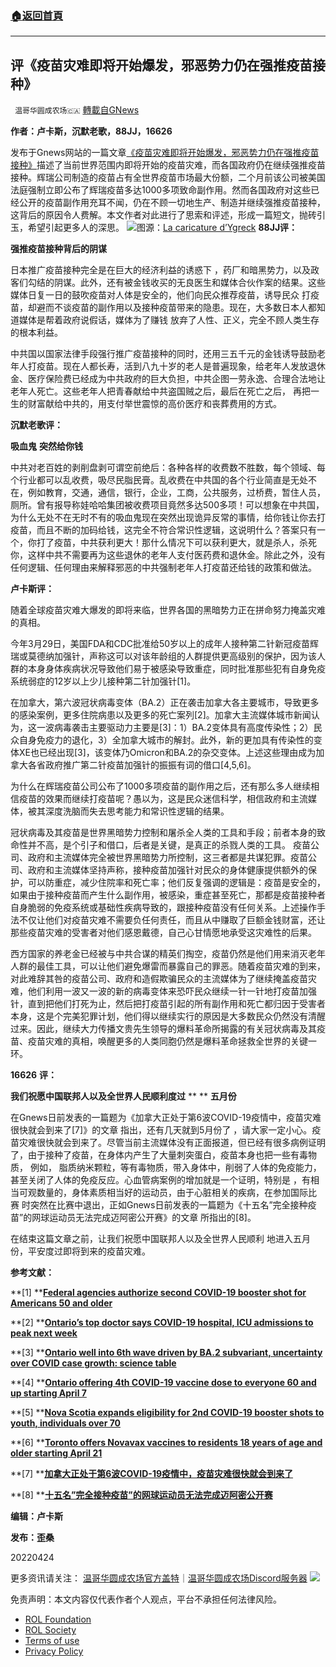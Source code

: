 ###  [:house:返回首頁](https://github.com/ourhimalayas/txt)
---


## 评《疫苗灾难即将开始爆发，邪恶势力仍在强推疫苗接种》
` 温哥华圆成农场🇨🇦` [轉載自GNews](https://gnews.org/zh-hans/2401148/)

**作者：卢卡斯，沉默老歌，88JJ，16626**

发布于Gnews网站的一篇文章[《疫苗灾难即将开始爆发，邪恶势力仍在强推疫苗接种》](https://gnews.org/zh-hans/2401108/)描述了当前世界范围内即将开始的疫苗灾难，而各国政府仍在继续强推疫苗接种。辉瑞公司制造的疫苗占有全世界疫苗市场最大份额，二个月前该公司被美国法庭强制立即公布了辉瑞疫苗多达1000多项致命副作用。然而各国政府对这些已经公开的疫苗副作用充耳不闻，仍在不顾一切地生产、制造并继续强推疫苗接种，这背后的原因令人费解。本文作者对此进行了思索和评述，形成一篇短文，抛砖引玉，希望引起更多人的深思。
![](https://assets.gnews.org/wp-content/uploads/2022/04/A8BE219B-9716-4904-8F19-7FD78B1A6D44.png)图源：[La caricature d’Ygreck](https://www.journaldemontreal.com/2022/04/18/la-caricature-dygreck)
**88JJ评：**

**强推疫苗接种背后的阴谋**

日本推广疫苗接种完全是在巨大的经济利益的诱惑下 ，药厂和暗黑势力，以及政客们勾结的阴谋。此外，还有被金钱收买的无良医生和媒体合伙作案的结果。这些媒体日复一日的鼓吹疫苗对人体是安全的，他们向民众推荐疫苗，诱导民众 打疫苗，却避而不谈疫苗的副作用以及接种疫苗带来的隐患。现在，大多数日本人都知道媒体是帮着政府说假话，媒体为了赚钱 放弃了人性、正义，完全不顾人类生存的根本利益。

中共国以国家法律手段强行推广疫苗接种的同时，还用三五千元的金钱诱导鼓励老年人打疫苗。现在人都长寿，活到八九十岁的老人是普遍现象，给老年人发放退休金、医疗保险费已经成为中共政府的巨大负担，中共企图一劳永逸、合理合法地让老年人死亡。这些老年人把青春献给中共盗国贼之后，最后在死亡之后， 再把一生的财富献给中共的，用支付举世震惊的高价医疗和丧葬费用的方式。

**沉默老歌评：**

**吸血鬼** **突然给你钱**

中共对老百姓的剥削盘剥可谓空前绝后：各种各样的收费数不胜数，每个领域、每个行业都可以乱收费，吸尽民脂民膏。乱收费在中共国的各个行业简直是无处不在，例如教育，交通，通信，银行，企业，工商，公共服务，过桥费，暂住人员，厕所。曾有报导称娃哈哈集团被收费项目竟然多达500多项！可以想象在中共国，为什么无处不在无时不有的吸血鬼现在突然出现诡异反常的事情，给你钱让你去打疫苗，而且不断的加码给钱，这完全不符合常识性逻辑，这说明什么？答案只有一个，你打了疫苗，中共获利更大！那什么情况下可以获利更大，就是杀人，杀死你，这样中共不需要再为这些退休的老年人支付医药费和退休金。除此之外，没有任何逻辑、任何理由来解释邪恶的中共强制老年人打疫苗还给钱的政策和做法。

**卢卡斯评：**

随着全球疫苗灾难大爆发的即将来临，世界各国的黑暗势力正在拼命努力掩盖灾难的真相。

今年3月29日，美国FDA和CDC批准给50岁以上的成年人接种第二针新冠疫苗辉瑞或莫德纳加强针，声称这可以对该年龄组的人群提供更高级别的保护，因为该人群的本身身体疾病状况导致他们易于被感染导致重症，同时批准那些犯有自身免疫系统弱症的12岁以上少儿接种第二针加强针[1]。

在加拿大，第六波冠状病毒变体（BA.2）正在袭击加拿大各主要城市，导致更多的感染案例，更多住院病患以及更多的死亡案列[2]。加拿大主流媒体城市新闻认为，这一波病毒袭击主要驱动力主要是[3]：1）BA.2变体具有高度传染性；2）民众自身免疫力的退化，3）全加拿大城市的解封。此外，新的更加具有传染性的变体XE也已经出现[3]，该变体乃Omicron和BA.2的杂交变体。上述这些理由成为加拿大各省政府推广第二针疫苗加强针的振振有词的借口[4,5,6]。

为什么在辉瑞疫苗公司公布了1000多项疫苗的副作用之后，还有那么多人继续相信疫苗的效果而继续打疫苗呢？愚以为，这是民众迷信科学，相信政府和主流媒体，被其深度洗脑而失去思考能力和常识性逻辑的结果。

冠状病毒及其疫苗是世界黑暗势力控制和屠杀全人类的工具和手段；前者本身的致命性并不高，是个引子和借口，后者是关键，是真正的杀戮人类的工具。 疫苗公司、政府和主流媒体完全被世界黑暗势力所控制，这三者都是共谋犯罪。疫苗公司、政府和主流媒体坚持声称，接种疫苗加强针对民众的身体健康提供额外的保护，可以防重症，减少住院率和死亡率；他们反复强调的逻辑是：疫苗是安全的，如果由于接种疫苗而产生什么副作用，被感染，重症甚至死亡，那都是疫苗接种者自身脆弱的免疫系统或基础性疾病导致的，跟接种疫苗没有任何关系。上述操作手法不仅让他们对疫苗灾难不需要负任何责任，而且从中赚取了巨额金钱财富，还让那些疫苗灾难的受害者对他们感恩戴德，自己心甘情愿地承受这灾难性的后果。

西方国家的养老金已经被与中共合谋的精英们掏空，疫苗仍然是他们用来消灭老年人群的最佳工具，可以让他们避免爆雷而暴露自己的罪恶。随着疫苗灾难的到来，对此难辞其咎的疫苗公司、政府和造假欺骗民众的主流媒体为了继续掩盖疫苗灾难，他们利用一波又一波的新的病毒变体来恐吓民众继续一针一针地打疫苗加强针，直到把他们打死为止，然后把打疫苗引起的所有副作用和死亡都归因于受害者本身，这是个完美犯罪计划，他们得以继续实行的原因是大多数民众仍然没有清醒过来。因此，继续大力传播文贵先生领导的爆料革命所揭露的有关冠状病毒及其疫苗、疫苗灾难的真相，唤醒更多的人类同胞仍然是爆料革命拯救全世界的关键一环。

**16626** **评：**

**我们祝愿中国联邦人以及全世界人民顺利度过** ** ** **五月份**

在Gnews日前发表的一篇题为《加拿大正处于第6波COVID-19疫情中，疫苗灾难很快就会到来了[7]》的文章 指出，还有几天就到5月份了 ，请大家一定小心。疫苗灾难很快就会到来了。尽管当前主流媒体没有正面报道，但已经有很多病例证明了，由于接种了疫苗，在身体内产生了大量刺突蛋白，疫苗本身也把一些有毒物质， 例如， 脂质纳米颗粒，等有毒物质，带入身体中，削弱了人体的免疫能力，甚至关闭了人体的免疫反应。心血管病案例的增加就是一个证明，特别是 ，有相当可观数量的，身体素质相当好的运动员，由于心脏相关的疾病，在参加国际比赛 时突然在比赛中退出，正如Gnews日前发表的一篇题为《十五名”完全接种疫苗”的网球运动员无法完成迈阿密公开赛》的文章 所指出的[8]。

在结束这篇文章之前，让我们祝愿中国联邦人以及全世界人民顺利 地进入五月份，平安度过即将到来的疫苗灾难。

**参考文献：**

**[1] **[**Federal agencies authorize second COVID-19 booster shot for Americans 50 and older**](https://www.usatoday.com/story/news/health/2022/03/29/fda-authorizes-second-covid-booster-americans-50-and-older-pfizer-moderna/7198420001/)

**[2] **[**Ontario’s top doctor says COVID-19 hospital, ICU admissions to peak next week**](https://toronto.ctvnews.ca/ontario-s-top-doctor-says-covid-19-hospital-icu-admissions-to-peak-next-week-1.5872787)

**[3] **[**Ontario well into 6th wave driven by BA.2 subvariant, uncertainty over COVID case growth: science table**](https://toronto.citynews.ca/2022/04/14/ontario-covid-modelling-6th-wave/)

**[4] **[**Ontario offering 4th COVID-19 vaccine dose to everyone 60 and up starting April 7**](https://www.cp24.com/news/ontario-offering-4th-covid-19-vaccine-dose-to-everyone-60-and-up-starting-april-7-1.5850265)

**[5] **[**Nova Scotia expands eligibility for 2nd COVID-19 booster shots to youth, individuals over 70**](https://atlantic.ctvnews.ca/nova-scotia-expands-eligibility-for-2nd-covid-19-booster-shots-to-youth-individuals-over-70-1.5872381)

**[6] **[**Toronto offers Novavax vaccines to residents 18 years of age and older starting April 21**](https://www.cp24.com/news/toronto-offers-novavax-vaccines-to-residents-18-years-of-age-and-older-starting-april-21-1.5862762)

**[7] **[**加拿大正处于第6波COVID-19疫情中，疫苗灾难很快就会到来了**](https://gnews.org/zh-hans/2341618/)

**[8] **[**十五名”完全接种疫苗”的网球运动员无法完成迈阿密公开赛**](https://gnews.org/zh-hans/2305892/)

**编辑：卢卡斯**

**发布：歪桑**

20220424

更多资讯请关注：
[温哥华圆成农场官方盖特](https://www.gettr.com/user/himalayavang)｜[温哥华圆成农场Discord服务器](https://discord.gg/8RMGcwT8)
![](https://assets.gnews.org/wp-content/uploads/2022/04/農場文宣-3.jpg)
 

免责声明：本文内容仅代表作者个人观点，平台不承担任何法律风险。

- [ROL Foundation](https://rolfoundation.org/)
- [ROL Society](https://rolsociety.org/)
- [Terms of use](https://gnews.org/terms-of-use-3/)
- [Privacy Policy](https://gnews.org/privacy-policy/)
